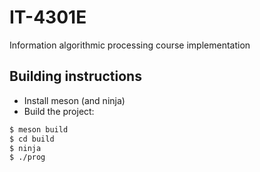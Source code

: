# IT-4301E
Information algorithmic processing course implementation

## Building instructions

- Install meson (and ninja)
- Build the project:

```sh
$ meson build
$ cd build
$ ninja
$ ./prog
```

